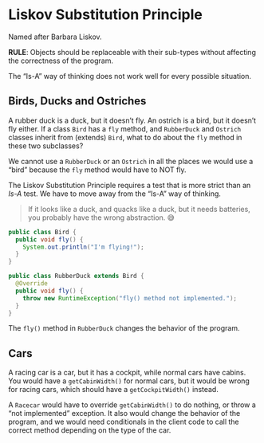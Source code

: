# Liskov Substitution Principle

Named after Barbara Liskov.

**RULE**: Objects should be replaceable with their sub-types without affecting the correctness of the program.

The “Is-A” way of thinking does not work well for every possible situation.

## Birds, Ducks and Ostriches

A rubber duck is a duck, but it doesn’t fly. An ostrich is a bird, but it doesn’t fly either. If a class `Bird` has a `fly` method, and `RubberDuck` and `Ostrich` classes inherit from (extends) `Bird`, what to do about the `fly` method in these two subclasses?

We cannot use a `RubberDuck` or an `Ostrich` in all the places we would use a “bird” because the `fly` method would have to NOT fly.

The Liskov Substitution Principle requires a test that is more strict than an *Is-A* test. We have to move away from the “Is-A” way of thinking.

> If it looks like a duck, and quacks like a duck, but it needs batteries, you probably have the wrong abstraction. 😅



```java
public class Bird {
  public void fly() {
    System.out.println("I'm flying!");
  }
}

public class RubberDuck extends Bird {
  @Override
  public void fly() {
    throw new RuntimeException("fly() method not implemented.");
  }
}
```

The `fly()` method in `RubberDuck` changes the behavior of the program.



## Cars

A racing car is a car, but it has a cockpit, while normal cars have cabins. You would have a `getCabinWidth()` for normal cars, but it would be wrong for racing cars, which should have a `getCockpitWidth()` instead.

A `Racecar` would have to override `getCabinWidth()` to do nothing, or throw a “not implemented” exception. It also would change the behavior of the program, and we would need conditionals in the client code to call the correct method depending on the type of the car.